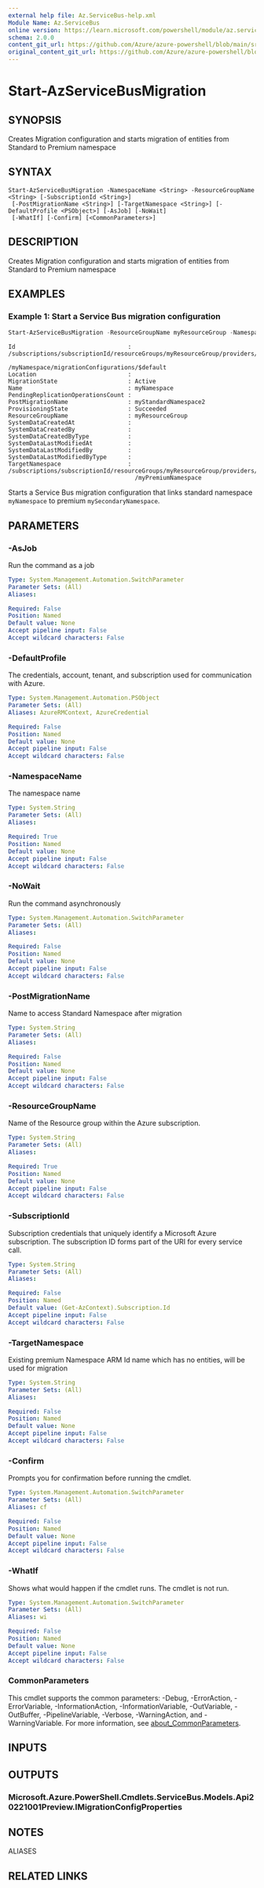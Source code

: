 ```yaml
---
external help file: Az.ServiceBus-help.xml
Module Name: Az.ServiceBus
online version: https://learn.microsoft.com/powershell/module/az.servicebus/start-azservicebusmigration
schema: 2.0.0
content_git_url: https://github.com/Azure/azure-powershell/blob/main/src/ServiceBus/ServiceBus/help/Start-AzServiceBusMigration.md
original_content_git_url: https://github.com/Azure/azure-powershell/blob/main/src/ServiceBus/ServiceBus/help/Start-AzServiceBusMigration.md
---
```


# Start-AzServiceBusMigration

## SYNOPSIS
Creates Migration configuration and starts migration of entities from Standard to Premium namespace

## SYNTAX

```
Start-AzServiceBusMigration -NamespaceName <String> -ResourceGroupName <String> [-SubscriptionId <String>]
 [-PostMigrationName <String>] [-TargetNamespace <String>] [-DefaultProfile <PSObject>] [-AsJob] [-NoWait]
 [-WhatIf] [-Confirm] [<CommonParameters>]
```

## DESCRIPTION
Creates Migration configuration and starts migration of entities from Standard to Premium namespace

## EXAMPLES

### Example 1: Start a Service Bus migration configuration
```powershell
Start-AzServiceBusMigration -ResourceGroupName myResourceGroup -NamespaceName myNamespace -PostMigrationName myStandardNamespace2 -TargetNamespace /subscriptions/subscriptionId/resourceGroups/myResourceGroup/providers/Microsoft.ServiceBus/namespaces/myPremiumNamespace
```

```output
Id                                : /subscriptions/subscriptionId/resourceGroups/myResourceGroup/providers/Microsoft.ServiceBus/namespaces
                                    /myNamespace/migrationConfigurations/$default
Location                          :
MigrationState                    : Active
Name                              : myNamespace
PendingReplicationOperationsCount :
PostMigrationName                 : myStandardNamespace2
ProvisioningState                 : Succeeded
ResourceGroupName                 : myResourceGroup
SystemDataCreatedAt               :
SystemDataCreatedBy               :
SystemDataCreatedByType           :
SystemDataLastModifiedAt          :
SystemDataLastModifiedBy          :
SystemDataLastModifiedByType      :
TargetNamespace                   : /subscriptions/subscriptionId/resourceGroups/myResourceGroup/providers/Microsoft.ServiceBus/namespaces
                                    /myPremiumNamespace
```

Starts a Service Bus migration configuration that links standard namespace `myNamespace` to premium `mySecondaryNamespace`.

## PARAMETERS

### -AsJob
Run the command as a job

```yaml
Type: System.Management.Automation.SwitchParameter
Parameter Sets: (All)
Aliases:

Required: False
Position: Named
Default value: None
Accept pipeline input: False
Accept wildcard characters: False
```

### -DefaultProfile
The credentials, account, tenant, and subscription used for communication with Azure.

```yaml
Type: System.Management.Automation.PSObject
Parameter Sets: (All)
Aliases: AzureRMContext, AzureCredential

Required: False
Position: Named
Default value: None
Accept pipeline input: False
Accept wildcard characters: False
```

### -NamespaceName
The namespace name

```yaml
Type: System.String
Parameter Sets: (All)
Aliases:

Required: True
Position: Named
Default value: None
Accept pipeline input: False
Accept wildcard characters: False
```

### -NoWait
Run the command asynchronously

```yaml
Type: System.Management.Automation.SwitchParameter
Parameter Sets: (All)
Aliases:

Required: False
Position: Named
Default value: None
Accept pipeline input: False
Accept wildcard characters: False
```

### -PostMigrationName
Name to access Standard Namespace after migration

```yaml
Type: System.String
Parameter Sets: (All)
Aliases:

Required: False
Position: Named
Default value: None
Accept pipeline input: False
Accept wildcard characters: False
```

### -ResourceGroupName
Name of the Resource group within the Azure subscription.

```yaml
Type: System.String
Parameter Sets: (All)
Aliases:

Required: True
Position: Named
Default value: None
Accept pipeline input: False
Accept wildcard characters: False
```

### -SubscriptionId
Subscription credentials that uniquely identify a Microsoft Azure subscription.
The subscription ID forms part of the URI for every service call.

```yaml
Type: System.String
Parameter Sets: (All)
Aliases:

Required: False
Position: Named
Default value: (Get-AzContext).Subscription.Id
Accept pipeline input: False
Accept wildcard characters: False
```

### -TargetNamespace
Existing premium Namespace ARM Id name which has no entities, will be used for migration

```yaml
Type: System.String
Parameter Sets: (All)
Aliases:

Required: False
Position: Named
Default value: None
Accept pipeline input: False
Accept wildcard characters: False
```

### -Confirm
Prompts you for confirmation before running the cmdlet.

```yaml
Type: System.Management.Automation.SwitchParameter
Parameter Sets: (All)
Aliases: cf

Required: False
Position: Named
Default value: None
Accept pipeline input: False
Accept wildcard characters: False
```

### -WhatIf
Shows what would happen if the cmdlet runs.
The cmdlet is not run.

```yaml
Type: System.Management.Automation.SwitchParameter
Parameter Sets: (All)
Aliases: wi

Required: False
Position: Named
Default value: None
Accept pipeline input: False
Accept wildcard characters: False
```

### CommonParameters
This cmdlet supports the common parameters: -Debug, -ErrorAction, -ErrorVariable, -InformationAction, -InformationVariable, -OutVariable, -OutBuffer, -PipelineVariable, -Verbose, -WarningAction, and -WarningVariable. For more information, see [about_CommonParameters](http://go.microsoft.com/fwlink/?LinkID=113216).

## INPUTS

## OUTPUTS

### Microsoft.Azure.PowerShell.Cmdlets.ServiceBus.Models.Api20221001Preview.IMigrationConfigProperties

## NOTES

ALIASES

## RELATED LINKS
